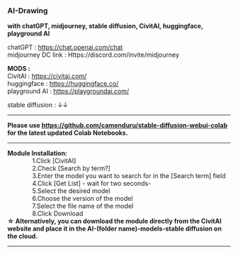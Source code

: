 
### AI-Drawing
__with chatGPT, midjourney, stable diffusion, CivitAI, huggingface, playground AI__  

chatGPT : https://chat.openai.com/chat  
midjourney DC link : Https://discord.com/invite/midjourney  

__MODS :__  
CivitAI : https://civitai.com/  
huggingface : https://huggingface.co/  
playground AI : https://playgroundai.com/  

stable diffusion : ↓↓  
****
__Please use https://github.com/camenduru/stable-diffusion-webui-colab for the latest updated Colab Notebooks.__
****
__Module Installation:__  
&#8195;&#8195;&#8195;&#8195;1.Click [CivitAI]  
&#8195;&#8195;&#8195;&#8195;2.Check [Search by term?]  
&#8195;&#8195;&#8195;&#8195;3.Enter the model you want to search for in the [Search term] field  
&#8195;&#8195;&#8195;&#8195;4.Click [Get List] - wait for two seconds-  
&#8195;&#8195;&#8195;&#8195;5.Select the desired model  
&#8195;&#8195;&#8195;&#8195;6.Choose the version of the model  
&#8195;&#8195;&#8195;&#8195;7.Select the file name of the model  
&#8195;&#8195;&#8195;&#8195;8.Click Download  
__☆ Alternatively, you can download the module directly from the CivitAI website and place it in the AI-(folder name)-models-stable diffusion on the cloud.__  
****
